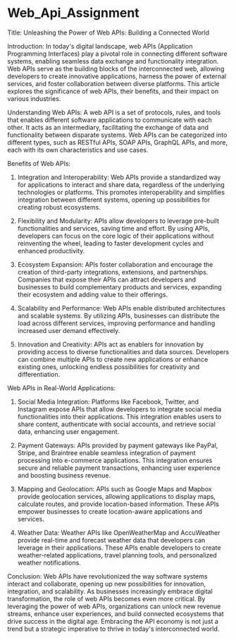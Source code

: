 # Web_Api_Assignment
Title: Unleashing the Power of Web APIs: Building a Connected World

Introduction:
In today's digital landscape, web APIs (Application Programming Interfaces) play a pivotal role in connecting different software systems, enabling seamless data exchange and functionality integration. Web APIs serve as the building blocks of the interconnected web, allowing developers to create innovative applications, harness the power of external services, and foster collaboration between diverse platforms. This article explores the significance of web APIs, their benefits, and their impact on various industries.

Understanding Web APIs:
A web API is a set of protocols, rules, and tools that enables different software applications to communicate with each other. It acts as an intermediary, facilitating the exchange of data and functionality between disparate systems. Web APIs can be categorized into different types, such as RESTful APIs, SOAP APIs, GraphQL APIs, and more, each with its own characteristics and use cases.

Benefits of Web APIs:
1. Integration and Interoperability: Web APIs provide a standardized way for applications to interact and share data, regardless of the underlying technologies or platforms. This promotes interoperability and simplifies integration between different systems, opening up possibilities for creating robust ecosystems.

2. Flexibility and Modularity: APIs allow developers to leverage pre-built functionalities and services, saving time and effort. By using APIs, developers can focus on the core logic of their applications without reinventing the wheel, leading to faster development cycles and enhanced productivity.

3. Ecosystem Expansion: APIs foster collaboration and encourage the creation of third-party integrations, extensions, and partnerships. Companies that expose their APIs can attract developers and businesses to build complementary products and services, expanding their ecosystem and adding value to their offerings.

4. Scalability and Performance: Web APIs enable distributed architectures and scalable systems. By utilizing APIs, businesses can distribute the load across different services, improving performance and handling increased user demand effectively.

5. Innovation and Creativity: APIs act as enablers for innovation by providing access to diverse functionalities and data sources. Developers can combine multiple APIs to create new applications or enhance existing ones, unlocking endless possibilities for creativity and differentiation.

Web APIs in Real-World Applications:
1. Social Media Integration: Platforms like Facebook, Twitter, and Instagram expose APIs that allow developers to integrate social media functionalities into their applications. This integration enables users to share content, authenticate with social accounts, and retrieve social data, enhancing user engagement.

2. Payment Gateways: APIs provided by payment gateways like PayPal, Stripe, and Braintree enable seamless integration of payment processing into e-commerce applications. This integration ensures secure and reliable payment transactions, enhancing user experience and boosting business revenue.

3. Mapping and Geolocation: APIs such as Google Maps and Mapbox provide geolocation services, allowing applications to display maps, calculate routes, and provide location-based information. These APIs empower businesses to create location-aware applications and services.

4. Weather Data: Weather APIs like OpenWeatherMap and AccuWeather provide real-time and forecast weather data that developers can leverage in their applications. These APIs enable developers to create weather-related applications, travel planning tools, and personalized weather notifications.

Conclusion:
Web APIs have revolutionized the way software systems interact and collaborate, opening up new possibilities for innovation, integration, and scalability. As businesses increasingly embrace digital transformation, the role of web APIs becomes even more critical. By leveraging the power of web APIs, organizations can unlock new revenue streams, enhance user experiences, and build connected ecosystems that drive success in the digital age. Embracing the API economy is not just a trend but a strategic imperative to thrive in today's interconnected world.
